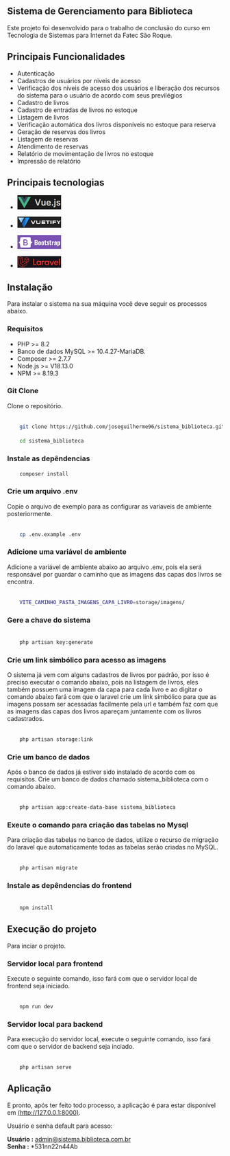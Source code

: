 ## Sistema de Gerenciamento para Biblioteca

Este projeto foi desenvolvido para o trabalho de conclusão do curso em Tecnologia de Sistemas para Internet da Fatec São Roque.

## Principais Funcionalidades

- Autenticação
- Cadastros de usuários por niveis de acesso
- Verificação dos níveis de acesso dos usuários e liberação dos recursos do sistema para o usuário de acordo com seus previlégios
- Cadastro de livros
- Cadastro de entradas de livros no estoque
- Listagem de livros
- Verificação automática dos livros disponíveis no estoque para reserva
- Geração de reservas dos livros
- Listagem de reservas
- Atendimento de reservas
- Relatório de movimentação de livros no estoque
- Impressão de relatório

## Principais tecnologias

- [![Logo framework Vue.js](storage/app/public/imagens/logo_vue_js.png "Logo, framework vue.js")](https://github.com/joseguilherme96/sistema_biblioteca/blob/d2802d20986b37d8a07687a681af0169c3fe8c1e/storage/app/public/imagens/logo_vue_js.png)

- [![Logo framework vuetify](storage/app/public/imagens/log_vuetify.png "Logo, framework vuetify")](https://github.com/joseguilherme96/sistema_biblioteca/blob/d2802d20986b37d8a07687a681af0169c3fe8c1e/storage/app/public/imagens/log_vuetify.png)

- [![Logo bootstrap](storage/app/public/imagens/bootstrap_logo.png "Logo, bootstrap")](https://github.com/joseguilherme96/sistema_biblioteca/blob/main/storage/app/public/imagens/bootstrap_logo.png)

- [![Logo framework laravel](storage/app/public/imagens/logo_laravel.png "Logo, framework laravel")](https://github.com/joseguilherme96/sistema_biblioteca/blob/main/storage/app/public/imagens/logo_laravel.png)

## Instalação

Para instalar o sistema na sua máquina você deve seguir os processos abaixo.

### Requisitos

- PHP >= 8.2
- Banco de dados MySQL >= 10.4.27-MariaDB.
- Composer >= 2.7.7
- Node.js >= V18.13.0
- NPM >= 8.19.3

### Git Clone

Clone o repositório.

```bash

    git clone https://github.com/joseguilherme96/sistema_biblioteca.git

    cd sistema_biblioteca

```

### Instale as depêndencias

```bash
    composer install
```

### Crie um arquivo .env

Copie o arquivo de exemplo para as configurar as variaveis de ambiente posteriormente.

```bash

    cp .env.example .env

```

### Adicione uma variável de ambiente
Adicione a variável de ambiente abaixo ao arquivo .env, pois ela será responsável por guardar o caminho que as imagens das capas dos livros se encontra.

```bash

    VITE_CAMINHO_PASTA_IMAGENS_CAPA_LIVRO=storage/imagens/

```

### Gere a chave do sistema

```bash

    php artisan key:generate

```

### Crie um link simbólico para acesso as imagens
O sistema já vem com alguns cadastros de livros por padrão, por isso é preciso executar o comando abaixo, pois na listagem de livros, eles também possuem uma imagem da capa para cada livro e ao digitar o comando abaixo fará com que o laravel crie um link simbólico para que as imagens possam ser acessadas facilmente pela url e também faz com que as imagens das capas dos livros apareçam juntamente com os livros cadastrados.

```bash

    php artisan storage:link

```

### Crie um banco de dados

Após o banco de dados já estiver sido instalado de acordo com os requisitos. Crie um banco de dados chamado sistema_biblioteca com o comando abaixo.

```bash

    php artisan app:create-data-base sistema_biblioteca

```

### Exeute o comando para criação das tabelas no Mysql

Para criação das tabelas no banco de dados, utilize o recurso de migração do laravel que automaticamente todas as tabelas serão criadas no MySQL.

```bash

    php artisan migrate

```

### Instale as depêndencias do frontend

```bash

    npm install

```

## Execução do projeto

Para inciar o projeto.

### Servidor local para frontend

Execute o seguinte comando, isso fará com que o servidor local de frontend seja iniciado.

```bash

    npm run dev

```

### Servidor local para backend

Para execução do servidor local, execute o seguinte comando, isso fará com que o servidor de backend seja inciado.

```bash

    php artisan serve

```

## Aplicação

E pronto, após ter feito todo processo, a aplicação é para estar disponível em [(http://127.0.0.1:8000)](http://127.0.0.1:8000).

Usuário e senha default para acesso: <br>

**Usuário :** admin@sistema.biblioteca.com.br<br>
**Senha :** *531nn22n44Ab
